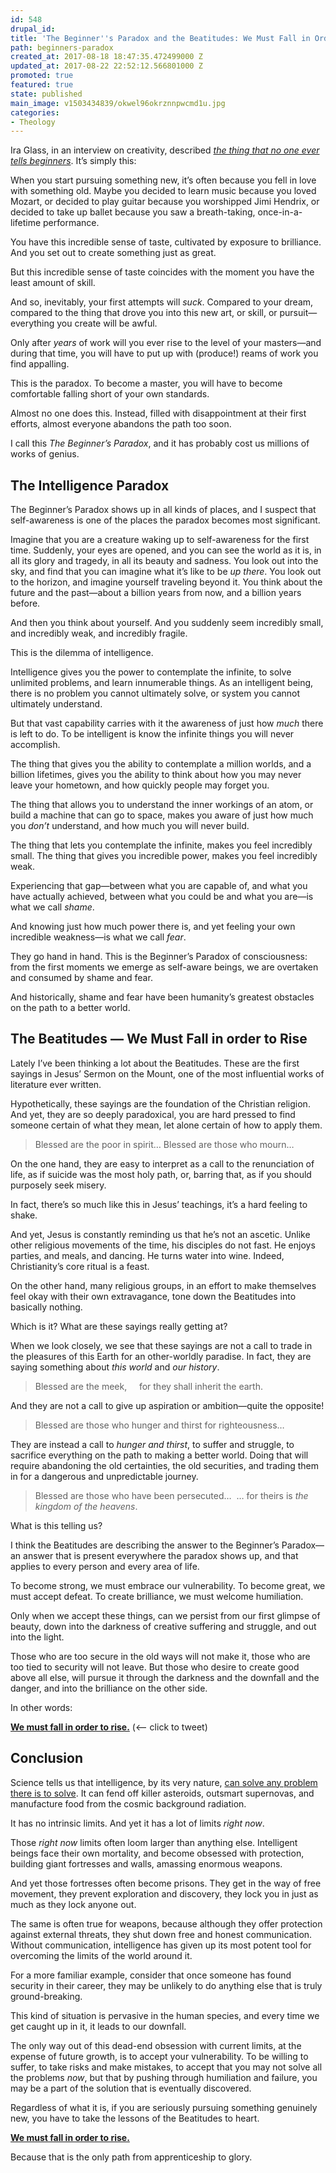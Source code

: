 ```yaml
---
id: 548
drupal_id: 
title: 'The Beginner''s Paradox and the Beatitudes: We Must Fall in Order to Rise'
path: beginners-paradox
created_at: 2017-08-18 18:47:35.472499000 Z
updated_at: 2017-08-22 22:52:12.566801000 Z
promoted: true
featured: true
state: published
main_image: v1503434839/okwel96okrznnpwcmd1u.jpg
categories:
- Theology
---
```

Ira Glass, in an interview on creativity, described *[the thing that no one ever tells beginners](https://www.youtube.com/watch?v=X2wLP0izeJE)*. It’s simply this: 

When you start pursuing something new, it’s often because you fell in love with something old. Maybe you decided to learn music because you loved Mozart, or decided to play guitar because you worshipped Jimi Hendrix, or decided to take up ballet because you saw a breath-taking, once-in-a-lifetime performance. 

You have this incredible sense of taste, cultivated by exposure to brilliance. And you set out to create something just as great.

But this incredible sense of taste coincides with the moment you have the least amount of skill.

And so, inevitably, your first attempts will *suck*. Compared to your dream, compared to the thing that drove you into this new art, or skill, or pursuit—everything you create will be awful.

Only after *years* of work will you ever rise to the level of your masters—and during that time, you will have to put up with (produce!) reams of work you find appalling. 

This is the paradox. To become a master, you will have to become comfortable falling short of your own standards. 

Almost no one does this. Instead, filled with disappointment at their first efforts, almost everyone abandons the path too soon. 

I call this *The Beginner’s Paradox*, and it has probably cost us millions of works of genius.

## The Intelligence Paradox

The Beginner’s Paradox shows up in all kinds of places, and I suspect that self-awareness is one of the places the paradox becomes most significant. 

Imagine that you are a creature waking up to self-awareness for the first time. Suddenly, your eyes are opened, and you can see the world as it is, in all its glory and tragedy, in all its beauty and sadness. You look out into the sky, and find that you can imagine what it’s like to be *up there*. You look out to the horizon, and imagine yourself traveling beyond it. You think about the future and the past—about a billion years from now, and a billion years before. 

And then you think about yourself. And you suddenly seem incredibly small, and incredibly weak, and incredibly fragile. 

This is the dilemma of intelligence. 

Intelligence gives you the power to contemplate the infinite, to solve unlimited problems, and learn innumerable things. As an intelligent being, there is no problem you cannot ultimately solve, or system you cannot ultimately understand.

But that vast capability carries with it the awareness of just how *much* there is left to do. To be intelligent is know the infinite things you will never accomplish.

The thing that gives you the ability to contemplate a million worlds, and a billion lifetimes, gives you the ability to think about how you may never leave your hometown, and how quickly people may forget you. 

The thing that allows you to understand the inner workings of an atom, or build a machine that can go to space, makes you aware of just how much you *don’t* understand, and how much you will never build.

The thing that lets you contemplate the infinite, makes you feel incredibly small. The thing that gives you incredible power, makes you feel incredibly weak. 

Experiencing that gap—between what you are capable of, and what you have actually achieved, between what you could be and what you are—is what we call *shame*.

And knowing just how much power there is, and yet feeling your own incredible weakness—is what we call *fear*.

They go hand in hand. This is the Beginner’s Paradox of consciousness: from the first moments we emerge as self-aware beings, we are overtaken and consumed by shame and fear.

And historically, shame and fear have been humanity’s greatest obstacles on the path to a better world.

## The Beatitudes — We Must Fall in order to Rise

Lately I’ve been thinking a lot about the Beatitudes. These are the first sayings in Jesus’ Sermon on the Mount, one of the most influential works of literature ever written.

Hypothetically, these sayings are the foundation of the Christian religion. And yet, they are so deeply paradoxical, you are hard pressed to find someone certain of what they mean, let alone certain of how to apply them.

> Blessed are the poor in spirit…
> Blessed are those who mourn…

On the one hand, they are easy to interpret as a call to the renunciation of life, as if suicide was the most holy path, or, barring that, as if you should purposely seek misery.

In fact, there’s so much like this in Jesus’ teachings, it’s a hard feeling to shake. 

And yet, Jesus is constantly reminding us that he’s not an ascetic. Unlike other religious movements of the time, his disciples do not fast. He enjoys parties, and meals, and dancing. He turns water into wine. Indeed, Christianity’s core ritual is a feast. 

On the other hand, many religious groups, in an effort to make themselves feel okay with their own extravagance, tone down the Beatitudes into basically nothing.

Which is it? What are these sayings really getting at?

When we look closely, we see that these sayings are not a call to trade in the pleasures of this Earth for an other-worldly paradise. In fact, they are saying something about *this world* and *our history*.

> Blessed are the meek,
>     for they shall inherit the earth.

And they are not a call to give up aspiration or ambition—quite the opposite! 

> Blessed are those who hunger and thirst for righteousness…

They are instead a call to *hunger and thirst*, to suffer and struggle, to sacrifice everything on the path to making a better world. Doing that will require abandoning the old certainties, the old securities, and trading them in for a dangerous and unpredictable journey.

> Blessed are those who have been persecuted…
>  … for theirs is *the kingdom of the heavens*.

What is this telling us?

I think the Beatitudes are describing the answer to the Beginner’s Paradox—an answer that is present everywhere the paradox shows up, and that applies to every person and every area of life. 

To become strong, we must embrace our vulnerability. 
To become great, we must accept defeat. 
To create brilliance, we must welcome humiliation.

Only when we accept these things, can we persist from our first glimpse of beauty, down into the darkness of creative suffering and struggle, and out into the light.

Those who are too secure in the old ways will not make it, those who are too tied to security will not leave. But those who desire to create good above all else, will pursue it through the darkness and the downfall and the danger, and into the brilliance on the other side.

In other words:

**[We must fall in order to rise.](http://micahredding.com/blog/beginners-paradox "#tweet-this")** (<-- click to tweet)

## Conclusion

Science tells us that intelligence, by its very nature, [can solve any problem there is to solve](http://brickcaster.com/christiantranshumanist/35). It can fend off killer asteroids, outsmart supernovas, and manufacture food from the cosmic background radiation.

It has no intrinsic limits. And yet it has a lot of limits *right now*. 

Those *right now* limits often loom larger than anything else. Intelligent beings face their own mortality, and become obsessed with protection, building giant fortresses and walls, amassing enormous weapons.

And yet those fortresses often become prisons. They get in the way of free movement, they prevent exploration and discovery, they lock you in just as much as they lock anyone out. 

The same is often true for weapons, because although they offer protection against external threats, they shut down free and honest communication. Without communication, intelligence has given up its most potent tool for overcoming the limits of the world around it.

For a more familiar example, consider that once someone has found security in their career, they may be unlikely to do anything else that is truly ground-breaking. 

This kind of situation is pervasive in the human species, and every time we get caught up in it, it leads to our downfall.

The only way out of this dead-end obsession with current limits, at the expense of future growth, is to accept your vulnerability. To be willing to suffer, to take risks and make mistakes, to accept that you may not solve all the problems *now*, but that by pushing through humiliation and failure, you may be a part of the solution that is eventually discovered.

Regardless of what it is, if you are seriously pursuing something genuinely new, you have to take the lessons of the Beatitudes to heart.

**[We must fall in order to rise.](http://micahredding.com/blog/beginners-paradox "#tweet-this")**

Because that is the only path from apprenticeship to glory.
